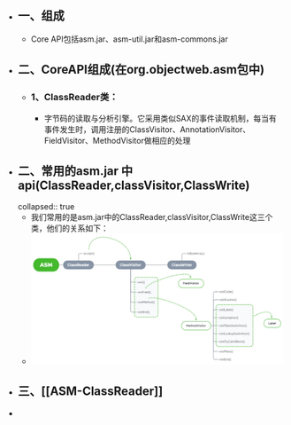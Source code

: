 - ## 一、组成
	- Core API包括asm.jar、asm-util.jar和asm-commons.jar
- ## 二、CoreAPI组成(在org.objectweb.asm包中)
	- ### 1、ClassReader类：
		- 字节码的读取与分析引擎。它采用类似SAX的事件读取机制，每当有事件发生时，调用注册的ClassVisitor、AnnotationVisitor、FieldVisitor、MethodVisitor做相应的处理
- ## 二、常用的asm.jar 中api(ClassReader,classVisitor,ClassWrite)
  collapsed:: true
	- 我们常用的是asm.jar中的ClassReader,classVisitor,ClassWrite这三个类，他们的关系如下：
	- ![image.png](../assets/image_1678429847944_0.png)
- ## 三、[[ASM-ClassReader]]
-